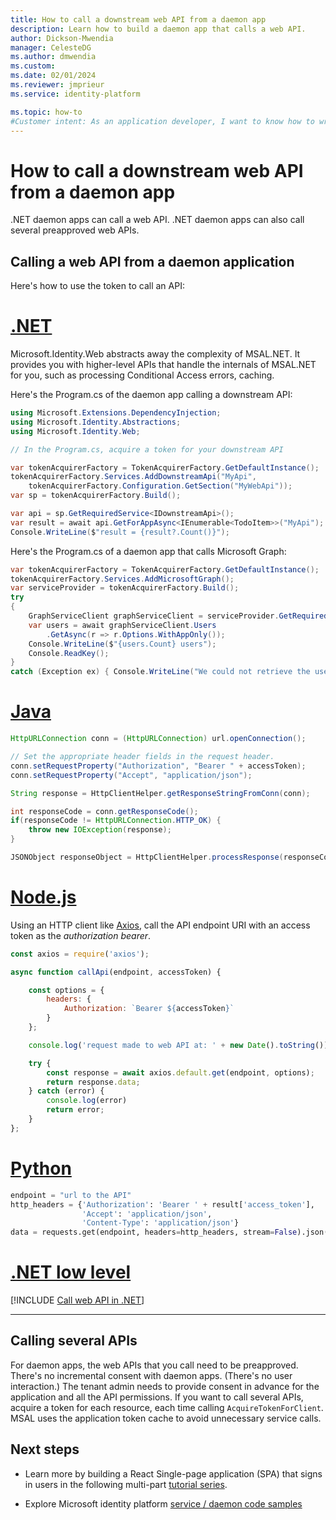```yaml
---
title: How to call a downstream web API from a daemon app
description: Learn how to build a daemon app that calls a web API.
author: Dickson-Mwendia
manager: CelesteDG
ms.author: dmwendia
ms.custom: 
ms.date: 02/01/2024
ms.reviewer: jmprieur
ms.service: identity-platform

ms.topic: how-to
#Customer intent: As an application developer, I want to know how to write a daemon app that can call web APIs by using the Microsoft identity platform.
---
```


# How to call a downstream web API from a daemon app

.NET daemon apps can call a web API. .NET daemon apps can also call several preapproved web APIs.

## Calling a web API from a daemon application

Here's how to use the token to call an API:

# [.NET](#tab/idweb)

Microsoft.Identity.Web abstracts away the complexity of MSAL.NET. It provides you with higher-level APIs that handle the internals of MSAL.NET for you, such as processing Conditional Access errors, caching.

Here's the Program.cs of the daemon app calling a downstream API:

```csharp
using Microsoft.Extensions.DependencyInjection;
using Microsoft.Identity.Abstractions;
using Microsoft.Identity.Web;

// In the Program.cs, acquire a token for your downstream API

var tokenAcquirerFactory = TokenAcquirerFactory.GetDefaultInstance();
tokenAcquirerFactory.Services.AddDownstreamApi("MyApi",
    tokenAcquirerFactory.Configuration.GetSection("MyWebApi"));
var sp = tokenAcquirerFactory.Build();

var api = sp.GetRequiredService<IDownstreamApi>();
var result = await api.GetForAppAsync<IEnumerable<TodoItem>>("MyApi");
Console.WriteLine($"result = {result?.Count()}");
```

Here's the Program.cs of a daemon app that calls Microsoft Graph:

```csharp
var tokenAcquirerFactory = TokenAcquirerFactory.GetDefaultInstance();
tokenAcquirerFactory.Services.AddMicrosoftGraph();
var serviceProvider = tokenAcquirerFactory.Build();
try
{
    GraphServiceClient graphServiceClient = serviceProvider.GetRequiredService<GraphServiceClient>();
    var users = await graphServiceClient.Users
        .GetAsync(r => r.Options.WithAppOnly());
    Console.WriteLine($"{users.Count} users");
    Console.ReadKey();
}
catch (Exception ex) { Console.WriteLine("We could not retrieve the user's list: " + $"{ex}"); }
```

# [Java](#tab/java)

```Java
HttpURLConnection conn = (HttpURLConnection) url.openConnection();

// Set the appropriate header fields in the request header.
conn.setRequestProperty("Authorization", "Bearer " + accessToken);
conn.setRequestProperty("Accept", "application/json");

String response = HttpClientHelper.getResponseStringFromConn(conn);

int responseCode = conn.getResponseCode();
if(responseCode != HttpURLConnection.HTTP_OK) {
    throw new IOException(response);
}

JSONObject responseObject = HttpClientHelper.processResponse(responseCode, response);
```

# [Node.js](#tab/nodejs)

Using an HTTP client like [Axios](https://www.npmjs.com/package/axios), call the API endpoint URI with an access token as the *authorization bearer*.

```JavaScript
const axios = require('axios');

async function callApi(endpoint, accessToken) {

    const options = {
        headers: {
            Authorization: `Bearer ${accessToken}`
        }
    };

    console.log('request made to web API at: ' + new Date().toString());

    try {
        const response = await axios.default.get(endpoint, options);
        return response.data;
    } catch (error) {
        console.log(error)
        return error;
    }
};
```

# [Python](#tab/python)

```Python
endpoint = "url to the API"
http_headers = {'Authorization': 'Bearer ' + result['access_token'],
                'Accept': 'application/json',
                'Content-Type': 'application/json'}
data = requests.get(endpoint, headers=http_headers, stream=False).json()
```

# [.NET low level](#tab/dotnet)

[!INCLUDE [Call web API in .NET](./includes/scenarios/scenarios-call-apis-dotnet.md)]

---

## Calling several APIs

For daemon apps, the web APIs that you call need to be preapproved. There's no incremental consent with daemon apps. (There's no user interaction.) The tenant admin needs to provide consent in advance for the application and all the API permissions. If you want to call several APIs, acquire a token for each resource, each time calling `AcquireTokenForClient`. MSAL uses the application token cache to avoid unnecessary service calls.

## Next steps

- Learn more by building a React Single-page application (SPA) that signs in users in the following multi-part [tutorial series](tutorial-single-page-app-react-prepare-app.md).

- Explore Microsoft identity platform [service / daemon  code samples](sample-v2-code.md) 